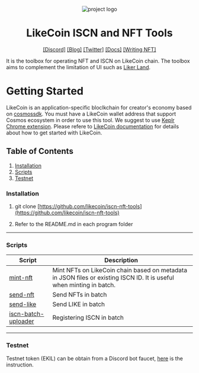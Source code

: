<div align="center">

![project logo](https://8565014-files.gitbook.io/~/files/v0/b/gitbook-x-prod.appspot.com/o/spaces%2F-LL4mdaVjNgL6A1--PV0-1972196547%2Fuploads%2Fgit-blob-67a9bfa664bab32a8f64e5239545677cc8c98a26%2FLCF001-key%20visual%20v4.1-1.jpg?alt=media)

# LikeCoin ISCN and NFT Tools

[[Discord]][discord link] [[Blog]][blog link] [[Twitter]][twitter link] [[Docs]][docs link] [[Writing NFT]][Liker Land link]

[discord link]: https://discord.gg/likecoin
[blog link]: https://blog.like.co
[twitter link]: https://twitter.com/@likecoin
[Liker Land link]: https://liker.land
[cosmossdk]: https://v1.cosmos.network/sdk
[keplr link]: https://www.keplr.app/download
[docs link]: https://docs.like.co

</div>

It is the toolbox for operating NFT and ISCN on LikeCoin chain.  The toolbox aims to complement the limitation of UI such as [Liker Land][Liker Land link].



# Getting Started

LikeCoin is an application-specific bloclkchain for creator's economy based on [cosmossdk].
You must have a LikeCoin wallet address that support Cosmos ecosystem in order to use this tool.  We suggest to use [Keplr Chrome extension][keplr link].  Please refere to [LikeCoin documentation][docs link] for details about how to get started with LikeCoin. 


## Table of Contents

1. [Installation](#installation)
2. [Scripts](#script)
3. [Testnet](#testnet)


### Installation

1. git clone [https://github.com/likecoin/iscn-nft-tools](https://github.com/likecoin/iscn-nft-tools)

2. Refer to the README.md in each program folder

---

### Scripts

| Script | Description |
| --- | --- |
| [mint-nft](mint-nft) | Mint NFTs on LikeCoin chain based on metadata in JSON files or existing ISCN ID.  It is useful when minting in batch. |
| [send-nft](send-nft) | Send NFTs in batch |
| [send-like](send-like) | Send LIKE in batch |
| [iscn-batch-uploader](iscn-batch-uploader) | Registering ISCN in batch |


---
### Testnet

Testnet token (EKIL) can be obtain from a Discord bot faucet, [here](https://docs.like.co/general-guides/community/faucet-testnet) is the instruction.
